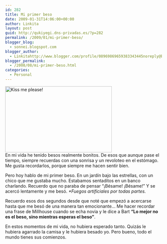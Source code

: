 ```yaml
---
id: 282
title: Mi primer beso
date: 2009-01-31T14:06:00+00:00
author: Linkita
layout: post
guid: http://qukiyegi.dns-privadas.es/?p=282
permalink: /2009/01/mi-primer-beso/
blogger_blog:
  - sonnei.blogspot.com
blogger_author:
  - Linkitahttp://www.blogger.com/profile/08969869659383343445noreply@blogger.com
blogger_permalink:
  - /2008/08/mi-primer-beso.html
categories:
  - Personal
---
```

[<img src="http://farm4.static.flickr.com/3488/3242051298_a2b364ed2f_o.jpg" width="343" height="212" alt="Kiss me please!" />](http://www.flickr.com/photos/linkita/3242051298/ "Kiss me please! by Linkita, on Flickr")  
En mi vida he tenido besos realmente bonitos. De esos que aunque pase el tiempo, siempre recuerdas con una sonrisa y un revoloteo en el estómago. Me gusta recordarlos, porque siempre me hacen sentir bien.

Pero hoy hablo de mi primer beso. En un jardín bajo las estrellas, con un chico que me gustaba mucho. Estabamos sentaditos en un banco charlando. Recuerdo que no paraba de pensar &#8220;¡Bésame! ¡Bésame!&#8221; Y se acercó lentamente y me besó. <span style="font-style: italic;">*Fuegos artificiales por todas partes.</span>

Recuerdo esos dos segundos desde que noté que empezó a acercarse hasta que me besó de una manera tan emocionante&#8230; Me hacer recordar una frase de Millhouse cuando se echa novia y le dice a Bart <span style="font-weight: bold;">&#8220;Lo mejor no es el beso, sino mientras esperas el beso&#8221;</span>.

En estos momentos de mi vida, no hubiera esperado tanto. Quizás le hubiera agarrado la camisa y le hubiera besado yo. Pero bueno, todo el mundo tienes sus comienzos.